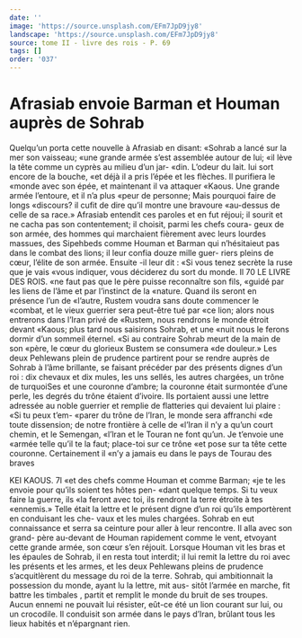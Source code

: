 ```yaml
---
date: ''
image: 'https://source.unsplash.com/EFm7JpD9jy8'
landscape: 'https://source.unsplash.com/EFm7JpD9jy8'
source: tome II - livre des rois - P. 69
tags: []
order: '037'
---
```


# Afrasiab envoie Barman et Houman auprès de Sohrab

Quelqu’un porta cette nouvelle à Afrasiab en disant: «Sohrab a lancé sur la mer son vaisseau; «une grande armée s’est assemblée autour de lui;
«il lève la tête comme un cyprès au milieu d’un jar- «din. L’odeur du lait. lui sort encore de la bouche, «et déjà il a pris l’épée et les flèches. Il purifiera le
«monde avec son épée, et maintenant il va attaquer
«Kaous. Une grande armée l’entoure, et il n’a plus
«peur de personne; Mais pourquoi faire de longs «discours? il cufit de dire qu’il montre une bravoure «au-dessus de celle de sa race.» Afrasiab entendit ces paroles et en fut réjoui; il sourit et ne cacha pas son contentement; il choisit, parmi les chefs coura- geux de son armée, des hommes qui marchaient fièrement avec leurs lourdes massues, des Sipehbeds comme Houman et Barman qui n’hésitaieut pas dans
le combat des lions; il leur confia douze mille guer- riers pleins de cœur, l’élite de son armée. Ensuite
-il leur dit : «Si vous tenez secrète la ruse que je vais «vous indiquer, vous déciderez du sort du monde. Il
70 LE LIVRE DES ROIS.
«ne faut pas que le père puisse reconnaître son fils, «guidé par les liens de l’âme et par l’instinct de la
«nature. Quand ils seront en présence l’un de «l’autre, Rustem voudra sans doute commencer le «combat, et le vieux guerrier sera peut-être tué par «ce lion; alors nous entrerons dans l’Iran privé de «Rustem, nous rendrons le monde étroit devant «Kaous; plus tard nous saisirons Sohrab, et une «nuit nous le ferons dormir d’un sommeil éternel.
«Si au contraire Sohrab meurt de la main de son «père, le cœur du glorieux Bustem se consumera «de douleur.»
Les deux Pehlewans plein de prudence partirent pour se rendre auprès de Sohrab à l’âme brillante,
se faisant précéder par des présents dignes d’un roi :
dix chevaux et dix mules, les uns sellés, les autres chargées, un trône de turquoiSes et une couronne d’ambre; la couronne était surmontée d’une perle,
les degrés du trône étaient d’ivoire. Ils portaient aussi
une lettre adressée au noble guerrier et remplie de flatteries qui devaient lui plaire : «Si tu peux t’em- «parer du trône de l’Iran, le monde sera affranchi «de toute dissension; de notre frontière à celle de «l’Iran il n’y a qu’un court chemin, et le Semengan,
«l’lran et le Touran ne font qu’un. Je t’envoie une
«armée telle qu’il te la faut; place-toi sur ce trône
«et pose sur ta tête cette couronne. Certainement il «n’y a jamais eu dans le pays de Tourau des braves

KEI KAOUS. 7l «et des chefs comme Houman et comme Barman;
«je te les envoie pour qu’ils soient tes hôtes pen- «dant quelque temps. Si tu veux faire la guerre, ils «la feront avec toi, ils rendront la terre étroite à tes «ennemis.» Telle était la lettre et le présent digne
d’un roi qu’ils emportèrent en conduisant les che-
vaux et les mules chargées.
Sohrab en eut connaissance et serra sa ceinture pour aller à leur rencontre. Il alla avec son grand- père au-devant de Houman rapidement comme le vent, etvoyant cette grande armée, son cœur s’en réjouit. Lorsque Houman vit les bras et les épaules
de Sohrab, il en resta tout interdit; il lui remit la lettre du roi avec les présents et les armes, et les deux Pehlewans pleins de prudence s’acquitlèrent du message du roi de la terre. Sohrab, qui ambitionnait la possession du monde, ayant lu la lettre, mit aus- sitôt l’armée en marche, fit battre les timbales , partit
et remplit le monde du bruit de ses troupes. Aucun ennemi ne pouvait lui résister, eût-ce été un lion
courant sur lui, ou un crocodile. Il conduisit son armée dans le pays d’Iran, brûlant tous les lieux
habités et n’épargnant rien.
